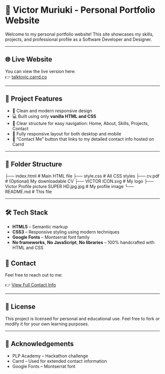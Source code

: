 # 💼 Victor Muriuki - Personal Portfolio Website

Welcome to my personal portfolio website! This site showcases my skills, projects, and professional profile as a Software Developer and Designer.

---

## 🌐 Live Website

You can view the live version here:  
👉 [talktovic.carrd.co](https://talktovic.carrd.co)

---

## 📌 Project Features

- 🔵 Clean and modern responsive design
- 💻 Built using only **vanilla HTML and CSS**
- 🧠 Clear structure for easy navigation: Home, About, Skills, Projects, Contact
- 📲 Fully responsive layout for both desktop and mobile
- 🔗 “Contact Me” button that links to my detailed contact info hosted on Carrd

---

## 📁 Folder Structure

├── index.html # Main HTML file
├── style.css # All CSS styles
├── cv.pdf # (Optional) My downloadable CV
├── VICTOR ICON.svg # My logo
├── Victor Profile picture SUPER HD.jpg.jpg # My profile image
└── README.md # This file


---

## 🛠️ Tech Stack

- **HTML5** – Semantic markup
- **CSS3** – Responsive styling using modern techniques
- **Google Fonts** – Montserrat font family
- **No frameworks**, **No JavaScript**, **No libraries** – 100% handcrafted with HTML and CSS


## 📩 Contact

Feel free to reach out to me:

👉 [View Full Contact Info](https://talktovic.carrd.co)

---

## 📜 License

This project is licensed for personal and educational use. Feel free to fork or modify it for your own learning purposes.

---

## 🙌 Acknowledgements

- PLP Academy – Hackathon challenge
- Carrd – Used for extended contact information
- Google Fonts – Montserrat font

